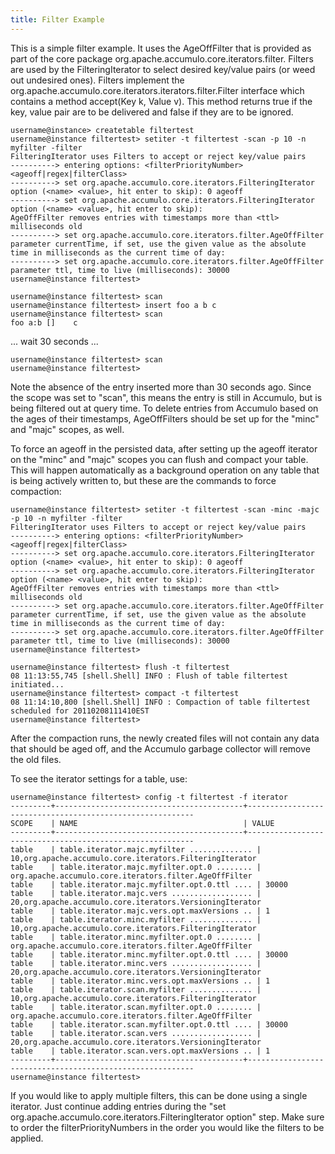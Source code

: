 ```yaml
---
title: Filter Example
---
```


This is a simple filter example.  It uses the AgeOffFilter that is provided as 
part of the core package org.apache.accumulo.core.iterators.filter.  Filters are used by
the FilteringIterator to select desired key/value pairs (or weed out undesired 
ones).  Filters implement the org.apache.accumulo.core.iterators.iterators.filter.Filter interface which 
contains a method accept(Key k, Value v).  This method returns true if the key, 
value pair are to be delivered and false if they are to be ignored.

    username@instance> createtable filtertest
    username@instance filtertest> setiter -t filtertest -scan -p 10 -n myfilter -filter
    FilteringIterator uses Filters to accept or reject key/value pairs
    ----------> entering options: <filterPriorityNumber> <ageoff|regex|filterClass>
    ----------> set org.apache.accumulo.core.iterators.FilteringIterator option (<name> <value>, hit enter to skip): 0 ageoff
    ----------> set org.apache.accumulo.core.iterators.FilteringIterator option (<name> <value>, hit enter to skip): 
    AgeOffFilter removes entries with timestamps more than <ttl> milliseconds old
    ----------> set org.apache.accumulo.core.iterators.filter.AgeOffFilter parameter currentTime, if set, use the given value as the absolute time in milliseconds as the current time of day: 
    ----------> set org.apache.accumulo.core.iterators.filter.AgeOffFilter parameter ttl, time to live (milliseconds): 30000
    username@instance filtertest> 
    
    username@instance filtertest> scan
    username@instance filtertest> insert foo a b c
    username@instance filtertest> scan
    foo a:b []    c
    
... wait 30 seconds ...
    
    username@instance filtertest> scan
    username@instance filtertest>

Note the absence of the entry inserted more than 30 seconds ago.  Since the
scope was set to "scan", this means the entry is still in Accumulo, but is
being filtered out at query time.  To delete entries from Accumulo based on
the ages of their timestamps, AgeOffFilters should be set up for the "minc"
and "majc" scopes, as well.

To force an ageoff in the persisted data, after setting up the ageoff iterator 
on the "minc" and "majc" scopes you can flush and compact your table. This will
happen automatically as a background operation on any table that is being 
actively written to, but these are the commands to force compaction:

    username@instance filtertest> setiter -t filtertest -scan -minc -majc -p 10 -n myfilter -filter
    FilteringIterator uses Filters to accept or reject key/value pairs
    ----------> entering options: <filterPriorityNumber> <ageoff|regex|filterClass>
    ----------> set org.apache.accumulo.core.iterators.FilteringIterator option (<name> <value>, hit enter to skip): 0 ageoff
    ----------> set org.apache.accumulo.core.iterators.FilteringIterator option (<name> <value>, hit enter to skip): 
    AgeOffFilter removes entries with timestamps more than <ttl> milliseconds old
    ----------> set org.apache.accumulo.core.iterators.filter.AgeOffFilter parameter currentTime, if set, use the given value as the absolute time in milliseconds as the current time of day: 
    ----------> set org.apache.accumulo.core.iterators.filter.AgeOffFilter parameter ttl, time to live (milliseconds): 30000
    username@instance filtertest> 
    
    username@instance filtertest> flush -t filtertest
    08 11:13:55,745 [shell.Shell] INFO : Flush of table filtertest initiated...
    username@instance filtertest> compact -t filtertest
    08 11:14:10,800 [shell.Shell] INFO : Compaction of table filtertest scheduled for 20110208111410EST
    username@instance filtertest> 

After the compaction runs, the newly created files will not contain any data that should be aged off, and the
Accumulo garbage collector will remove the old files.

To see the iterator settings for a table, use:

    username@instance filtertest> config -t filtertest -f iterator
    ---------+------------------------------------------+----------------------------------------------------------
    SCOPE    | NAME                                     | VALUE
    ---------+------------------------------------------+----------------------------------------------------------
    table    | table.iterator.majc.myfilter .............. | 10,org.apache.accumulo.core.iterators.FilteringIterator
    table    | table.iterator.majc.myfilter.opt.0 ........ | org.apache.accumulo.core.iterators.filter.AgeOffFilter
    table    | table.iterator.majc.myfilter.opt.0.ttl .... | 30000
    table    | table.iterator.majc.vers .................. | 20,org.apache.accumulo.core.iterators.VersioningIterator
    table    | table.iterator.majc.vers.opt.maxVersions .. | 1
    table    | table.iterator.minc.myfilter .............. | 10,org.apache.accumulo.core.iterators.FilteringIterator
    table    | table.iterator.minc.myfilter.opt.0 ........ | org.apache.accumulo.core.iterators.filter.AgeOffFilter
    table    | table.iterator.minc.myfilter.opt.0.ttl .... | 30000
    table    | table.iterator.minc.vers .................. | 20,org.apache.accumulo.core.iterators.VersioningIterator
    table    | table.iterator.minc.vers.opt.maxVersions .. | 1
    table    | table.iterator.scan.myfilter .............. | 10,org.apache.accumulo.core.iterators.FilteringIterator
    table    | table.iterator.scan.myfilter.opt.0 ........ | org.apache.accumulo.core.iterators.filter.AgeOffFilter
    table    | table.iterator.scan.myfilter.opt.0.ttl .... | 30000
    table    | table.iterator.scan.vers .................. | 20,org.apache.accumulo.core.iterators.VersioningIterator
    table    | table.iterator.scan.vers.opt.maxVersions .. | 1
    ---------+------------------------------------------+----------------------------------------------------------
    username@instance filtertest> 

If you would like to apply multiple filters, this can be done using a single
iterator. Just continue adding entries during the 
"set org.apache.accumulo.core.iterators.FilteringIterator option" step.
Make sure to order the filterPriorityNumbers in the order you would like
the filters to be applied.
